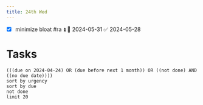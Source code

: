 ```yaml
---
title: 24th Wed
---
```

- [x] minimize bloat #ra ⏫ 📅 2024-05-31 ✅ 2024-05-28
# Tasks
```tasks
(((due on 2024-04-24) OR (due before next 1 month)) OR ((not done) AND ((no due date))))
sort by urgency
sort by due
not done
limit 20
```